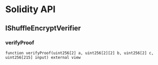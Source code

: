 # Solidity API

## IShuffleEncryptVerifier

### verifyProof

```solidity
function verifyProof(uint256[2] a, uint256[2][2] b, uint256[2] c, uint256[215] input) external view
```

